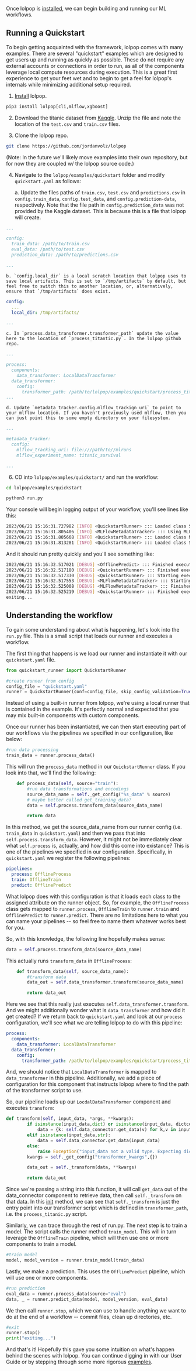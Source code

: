 
Once lolpop is [installed](installation.md), we can begin building and running our ML workflows. 

## Running a Quickstart

To begin getting acquainted with the framework, lolpop comes with many examples. There are several "quickstart" examples which are designed to get users up and running as quickly as possible. These do not require any external accounts or connections in order to run, as all of the components leverage local compute resources during execution. This is a great first experience to get your feet wet and to begin to get a feel for lolpop's internals while minimizing additional setup required. 

1. [Install](installation.md) lolpop. 
```python
pip3 install lolpop[cli,mlflow,xgboost]
```

2. Download the titanic dataset from [Kaggle](https://www.kaggle.com/competitions/titanic/data). Unzip the file and note the location of the `test.csv` and `train.csv` files. 

3. Clone the lolpop repo. 
```bash
git clone https://github.com/jordanvolz/lolpop
``` 
 (Note: In the future we'll likely move examples into their own repository, but for now they are coupled w/ the lolpop source code.)

4. Navigate to the `lolpop/examples/quickstart` folder and modify `quickstart.yaml` as follows: 

    a. Update the files paths of `train.csv`, `test.csv` and `predictions.csv` in `config.train_data`, `config.test_data`, and `config.prediction-data`, respectively. Note that the file path in `config.prediction_data` was not provided by the Kaggle dataset. This is because this is a file that lolpop will create. 
```yaml
...

config: 
  train_data: /path/to/train.csv
  eval_data: /path/to/test.csv
  prediction_data: /path/to/predictions.csv

...
```

    b. `config.local_dir` is a local scratch location that lolpop uses to save local artifacts. This is set to `/tmp/artifacts` by default, but feel free to switch this to another location, or, alternatively, ensure that `/tmp/artifacts` does exist. 
```yaml
config: 
  ...
  local_dir: /tmp/artifacts/

...
```
    
    c. In `process.data_transformer.transformer_path` update the value here to the location of `process_titantic.py`. In the lolpop github repo. 
```yaml 
...

process: 
  components: 
    data_transformer: LocalDataTransformer
  data_transformer: 
    config: 
      transformer_path: /path/to/lolpop/examples/quickstart/process_titanic.py
...
```
    
    d. Update `metadata_tracker.config.mlflow_trackign_uri` to point to your mlflow location. If you haven't previously used mlflow, then you can just point this to some empty directory on your filesystem.
```yaml
...

metadata_tracker: 
  config: 
    mlflow_tracking_uri: file:///path/to//mlruns
    mlflow_experiment_name: titanic_survival

...
```


6. CD into `lolpop/examples/quickstart/` and run the workflow:
```bash
cd lolpop/examples/quickstart

python3 run.py 
```
Your console will begin logging output of your workflow, you'll see lines like this: 
```bash
2023/06/21 15:16:31.727982 [INFO] <QuickstartRunner> ::: Loaded class StdOutLogger into component logger
2023/06/21 15:16:31.805406 [INFO] <MLFlowMetadataTracker> ::: Using MLFlow in experiment titanic_survival with run id: dd79d0724cda42b79fcf19f3ad0e28ca
2023/06/21 15:16:31.805668 [INFO] <QuickstartRunner> ::: Loaded class MLFlowMetadataTracker into component metadata_tracker
2023/06/21 15:16:31.813281 [INFO] <QuickstartRunner> ::: Loaded class StdOutNotifier into component notifier
```
And it should run pretty quickly and you'll see something like: 
```bash
2023/06/21 15:16:32.517021 [DEBUG] <OfflinePredict> ::: Finished execution of get_predictions. Completed in 0.30754699999999957 seconds.
2023/06/21 15:16:32.517180 [DEBUG] <QuickstartRunner> ::: Finished execution of predict_data. Completed in 0.49444599999999994 seconds.
2023/06/21 15:16:32.517330 [DEBUG] <QuickstartRunner> ::: Starting execution of stop
2023/06/21 15:16:32.517553 [DEBUG] <MLFlowMetadataTracker> ::: Starting execution of stop
2023/06/21 15:16:32.525008 [DEBUG] <MLFlowMetadataTracker> ::: Finished execution of stop. Completed in 0.07348200000000205 seconds.
2023/06/21 15:16:32.525219 [DEBUG] <QuickstartRunner> ::: Finished execution of stop. Completed in 0.07735699999999923 seconds.
exiting...
```

## Understanding the workflow

To gain some understanding about what is happening, let's look into the `run.py` file. This is a small script that loads our runner and executes a workflow. 

The first thing that happens is we load our runner and instantiate it with our `quickstart.yaml` file. 

```python 
from quickstart_runner import QuickstartRunner

#create runner from config
config_file = "quickstart.yaml"
runner = QuickstartRunner(conf=config_file, skip_config_validation=True)
``` 
Instead of using a built-in runner from lolpop, we're using a local runner that is contained in the example. It's perfectly normal and expected that you may mix built-in components with custom components. 

Once our runner has been instantiated, we can then start executing part of our workflows via the pipelines we specified in our configuration, like below:

```python
#run data processing
train_data = runner.process_data()
```

This will run the `process_data` method in our `QuickstartRunner` class. If you look into that, we'll find the following: 

```python
    def process_data(self, source="train"):
        #run data transformations and encodings
        source_data_name = self._get_config("%s_data" % source)
        # maybe better called get_training_data?
        data = self.process.transform_data(source_data_name)

        return data
```
In this method, we get the source_data_name from our runner config (i.e. `train_data` in `quickstart.yaml`) and then we pass that into `self.process.transform_data`. However, it might not be immediately clear what `self.process` is, actually, and how did this come into existance? This is one of the pipelines we specified in our configuration. Specifically, in `quickstart.yaml` we register the following pipelines: 

```yaml
pipelines: 
  process: OfflineProcess 
  train: OfflineTrain
  predict: OfflinePredict
```

What lolpop does with this configuration is that it loads each class to the assigned attribute on the runner object. So, for example, the `OfflineProcess` class gets mapped to `runner.process`, `OfflineTrain` to `runner.train` and `OfflinePredict` to `runner.predict`. There are no limitations here to what you can name your pipelines -- so feel free to name them whatever works best for you. 

So, with this knowledge, the following line hopefully makes sense: 

```python
data = self.process.transform_data(source_data_name)
```
This actually runs `transform_data` in `OfflineProcess`:

```python
    def transform_data(self, source_data_name): 
        #transform data
        data_out = self.data_transformer.transform(source_data_name)

        return data_out
```

Here we see that this really just executes `self.data_transformer.transform`. And we might additionally wonder what is `data_transformer` and how did it get created? If we return back to `quickstart.yaml` and look at our `process` configuration, we'll see what we are telling lolpop to do with this pipeline: 

```yaml
process: 
  components: 
    data_transformer: LocalDataTransformer
  data_transformer: 
    config: 
      transformer_path: /path/to/lolpop/examples/quickstart/process_titanic.py
```

And, we should notice that `LocalDataTransformer` is mapped to `data_transformer` in this pipeline. Additionally, we add a piece of configuration for this component that instructs lolpop where to find the path of the transformer script to use. 

So, our pipeline loads up our `LocdalDataTransformer` component and executes `transform`: 

```python
def transform(self, input_data, *args, **kwargs):
        if isinstance(input_data,dict) or isinstance(input_data, dictconfig.DictConfig): 
            data = {k: self.data_connector.get_data(v) for k,v in input_data.items()}
        elif isinstance(input_data,str): 
            data = self.data_connector.get_data(input_data)
        else: 
            raise Exception("input_data not a valid type. Expecting dict or str. Found: %s" %str(type(input_data)))
        kwargs = self._get_config("transformer_kwargs",{})

        data_out = self._transform(data, **kwargs)

        return data_out
```

Since we're passing a string into this function, it will call `get_data` out of the data_connector component to retrieve data, then call `self._transform` on that data. In this [init](https://github.com/jordanvolz/lolpop/blob/main/lolpop/component/data_transformer/local_data_transformer.py#L17) method, we can see that `self._transform` is just the entry point into our transformer script which is defined in `transformer_path`, i.e. the `process_titanic.py` script. 

Similarly, we can trace through the rest of run.py. The next step is to train a model. The script calls the runner method `train_model`. This will in turn leverage the `OfflineTrain` pipeline, which will then use one or more components to train a model. 

```python
#train model
model, model_version = runner.train_model(train_data)
```

Lastly, we make a prediction. This uses the `OfflinePredict` pipeline, which will use one or more components. 
```python
#run prediction
eval_data = runner.process_data(source="eval")
data, _ = runner.predict_data(model, model_version, eval_data)
```

We then call `runner.stop`, which we can use to handle anything we want to do at the end of a workflow -- commit files, clean up directories, etc. 
```python
#exit
runner.stop()
print("exiting...")
```

And that's it! Hopefully this gave you some intuition on what's happen behind the scenes with lolpop. You can continue digging in with our User Guide or by stepping through some more rigorous [examples](examples.md).
